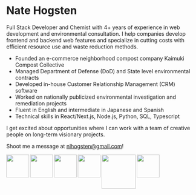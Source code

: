 <h1>Nate Hogsten</h1>

Full Stack Developer and Chemist with 4+ years of experience in web development and environmental consultation. I help companies develop frontend and backend web features and specialize in cutting costs with efficient resource use and waste reduction methods.

- Founded an e-commerce neighborhood compost company Kaimuki Compost Collective
- Managed Department of Defense (DoD) and State level environmental contracts
- Developed in-house Customer Relationship Management (CRM) software
- Worked on nationally publicized environmental investigation and remediation projects
- Fluent in English and intermediate in Japanese and Spanish
- Technical skills in React/Next.js, Node.js, Python, SQL, Typescript

I get excited about opportunities where I can work with a team of creative people on long-term visionary projects.

Shoot me a message at nlhogsten@gmail.com!


<img align="left" width="60px" src="https://cdn.jsdelivr.net/gh/devicons/devicon@latest/icons/python/python-original-wordmark.svg" />      
<img align="left" width="60px" src="https://cdn.jsdelivr.net/gh/devicons/devicon@latest/icons/nextjs/nextjs-original.svg" />
<img align="left" width="60px" src="https://cdn.jsdelivr.net/gh/devicons/devicon@latest/icons/react/react-original-wordmark.svg" />
<img align="left" width="60px" src="https://cdn.jsdelivr.net/gh/devicons/devicon@latest/icons/html5/html5-original.svg" />
<img align="left" width="90px" src="https://cdn.jsdelivr.net/gh/devicons/devicon@latest/icons/tailwindcss/tailwindcss-original-wordmark.svg" />
<img align="left" width="60px" src="https://cdn.jsdelivr.net/gh/devicons/devicon@latest/icons/css3/css3-original-wordmark.svg" />
          
          
          
          
          

